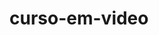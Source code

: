 # curso-em-video
 
<a href="https://kauefelau.github.io/curso-em-video/exercicios/010-sites_internos/">